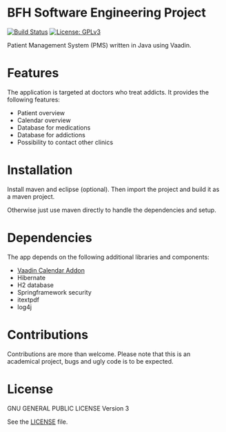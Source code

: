 # BFH Software Engineering Project

[![Build Status](https://img.shields.io/travis/bittersweet-coffee/ch.bfh.bti7081.s2018.black.svg?style=flat-square)](https://travis-ci.org/bittersweet-coffee/ch.bfh.bti7081.s2018.black)
[![License: GPLv3](https://img.shields.io/github/license/bittersweet-coffee/ch.bfh.bti7081.s2018.black.svg?style=flat-square)](LICENSE)

Patient Management System (PMS) written in Java using Vaadin.

# Features

The application is targeted at doctors who treat addicts. It provides the
following features:

* Patient overview
* Calendar overview
* Database for medications
* Database for addictions
* Possibility to contact other clinics

# Installation

Install maven and eclipse (optional). Then import the project and build it as a
maven project.

Otherwise just use maven directly to handle the dependencies and setup.

# Dependencies

The app depends on the following additional libraries and components:

* [Vaadin Calendar Addon](https://github.com/blackbluegl/calendar-component)
* Hibernate
* H2 database
* Springframework security
* itextpdf
* log4j

# Contributions

Contributions are more than welcome. Please note that this is an academical
project, bugs and ugly code is to be expected.

# License

GNU GENERAL PUBLIC LICENSE Version 3

See the [LICENSE](LICENSE) file.
